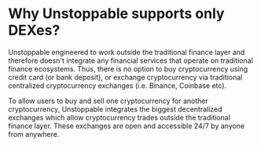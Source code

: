 # Why Unstoppable supports only DEXes?

Unstoppable engineered to work outside the traditional finance layer and therefore doesn't integrate any financial services that operate on traditional finance ecosystems. Thus, there is no option to buy cryptocurrency using credit card (or bank deposit), or exchange cryptocurrency via traditional centralized cryptocurrency exchanges (i.e. Binance, Coinbase etc).

To allow users to buy and sell one cryptocurrency for another cryptocurrency, Unstoppable integrates the biggest decentralized exchanges which allow cryptocurrency trades outside the traditional finance layer. These exchanges are open and accessible 24/7 by anyone from anywhere.


